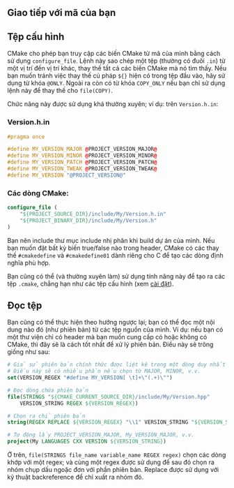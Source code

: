 ## Giao tiếp với mã của bạn

## Tệp cấu hình

CMake cho phép bạn truy cập các biến CMake từ mã của mình bằng cách sử dụng `configure_file`. Lệnh này sao chép một tệp (thường có đuôi `.in`) từ một vị trí đến vị trí khác, thay thế tất cả các biến CMake mà nó tìm thấy. Nếu bạn muốn tránh việc thay thế cú pháp `${}` hiện có trong tệp đầu vào, hãy sử dụng từ khóa `@ONLY`. Ngoài ra còn có từ khóa `COPY_ONLY` nếu bạn chỉ sử dụng lệnh này để thay thế cho `file(COPY)`.

Chức năng này được sử dụng khá thường xuyên; ví dụ: trên `Version.h.in`:

### Version.h.in

```cpp
#pragma once

#define MY_VERSION_MAJOR @PROJECT_VERSION_MAJOR@
#define MY_VERSION_MINOR @PROJECT_VERSION_MINOR@
#define MY_VERSION_PATCH @PROJECT_VERSION_PATCH@
#define MY_VERSION_TWEAK @PROJECT_VERSION_TWEAK@
#define MY_VERSION "@PROJECT_VERSION@"
```

### Các dòng CMake:

```cmake
configure_file (
    "${PROJECT_SOURCE_DIR}/include/My/Version.h.in"
    "${PROJECT_BINARY_DIR}/include/My/Version.h"
)
```

Bạn nên include thư mục include nhị phân khi build dự án của mình. Nếu bạn muốn đặt bất kỳ biến true/false nào trong header, CMake có các thay thế `#cmakedefine` và `#cmakedefine01` dành riêng cho C để tạo các dòng định nghĩa phù hợp.

Bạn cũng có thể (và thường xuyên làm) sử dụng tính năng này để tạo ra các tệp `.cmake`, chẳng hạn như các tệp cấu hình (xem [cài đặt](https://cliutils.gitlab.io/modern-cmake/chapters/install/installing.html)).

## Đọc tệp

Bạn cũng có thể thực hiện theo hướng ngược lại; bạn có thể đọc một nội dung nào đó (như phiên bản) từ các tệp nguồn của mình. Ví dụ: nếu bạn có một thư viện chỉ có header mà bạn muốn cung cấp có hoặc không có CMake, thì đây sẽ là cách tốt nhất để xử lý phiên bản. Điều này sẽ trông giống như sau:

```cmake
# Giả sử phiên bản chính thức được liệt kê trong một dòng duy nhất
# Điều này sẽ có nhiều phần nếu chọn từ MAJOR, MINOR, v.v.
set(VERSION_REGEX "#define MY_VERSION[ \t]+\"(.+)\"")

# Đọc dòng chứa phiên bản
file(STRINGS "${CMAKE_CURRENT_SOURCE_DIR}/include/My/Version.hpp"
    VERSION_STRING REGEX ${VERSION_REGEX})

# Chọn ra chỉ phiên bản
string(REGEX REPLACE ${VERSION_REGEX} "\\1" VERSION_STRING "${VERSION_STRING}")

# Tự động lấy PROJECT_VERSION_MAJOR, My_VERSION_MAJOR, v.v.
project(My LANGUAGES CXX VERSION ${VERSION_STRING})
```

Ở trên, `file(STRINGS file_name variable_name REGEX regex)` chọn các dòng khớp với một regex; và cùng một regex được sử dụng để sau đó chọn ra nhóm chụp dấu ngoặc đơn với phần phiên bản. Replace được sử dụng với kỹ thuật backreference để chỉ xuất ra nhóm đó.
